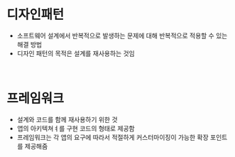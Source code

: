 # 디자인패턴

- 소프트웨어 설계에서 반복적으로 발생하는 문제에 대해 반복적으로 적용할 수 있는 해결 방법
- 디자인 패턴의 목적은 설계를 재사용하는 것임

<br>

# 프레임워크

- 설계와 코드를 함께 재사용하기 위한 것
- 앱의 아키텍쳐ㅕ를 구현 코드의 형태로 제공함
- 프레임워크는 각 앱의 요구에 따라서 적절하게 커스터마이징이 가능한 확장 포인트를 제공해줌
